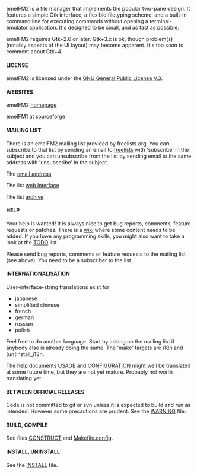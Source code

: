 emelFM2 is a file manager that implements the popular two-pane design. It features a simple Gtk interface, a flexible filetyping scheme, and a built-in command line for executing commands without opening a terminal-emulator application. It's designed to be small, and as fast as possible.

emelFM2 requires Gtk+2.6 or later. Gtk+3.x is ok, though problem(s) (notably aspects of the UI layout) may become apparent. It's too soon to comment about Gtk+4.
#### LICENSE
emelFM2 is licensed under the [GNU General Public License V.3](./docs/GPL).
#### WEBSITES
emelFM2 [homepage](http://www.emelfm2.net)

emelFM1 at [sourceforge](http://emelFM.sourceforge.net)
#### MAILING LIST
There is an emelFM2 mailing list provided by freelists.org. You can subscribe to that list by sending an email to [freelists](mailto:emelfm2-request@freelists.org) with 'subscribe' in the subject and you can unsubscribe from the list by sending email to the same address with 'unsubscribe' in the subject.

The [email address](mailto:emelfm2@freelists.org)

The list [web interface](http://www.freelists.org/cgi-bin/list.fcgi?list_id=emelfm2)

The list [archive](http://www.freelists.org/archives/emelfm2)
#### HELP
Your help is wanted! It is always nice to get bug reports, comments, feature requests or patches. There is a [wiki](http://emelfm2.net/wiki/UserGuide) where some content needs to be added. If you have any programming skills, you might also want to take a look at the [TODO](./docs/TODO) list.

Please send bug reports, comments or feature requests to the mailing list (see above). You need to be a subscriber to the list.
#### INTERNATIONALISATION
User-interface-string translations exist for
 * japanese
 * simplified chinese
 * french
 * german
 * russian
 * polish

Feel free to do another language. Start by asking on the mailing list if anybody else is already doing the same. The 'make' targets are i18n and [un]install_i18n.

The help documents [USAGE](./docs/USAGE) and [CONFIGURATION](./docs/CONFIGURATION) might well be translated at some future time, but they are not yet mature. Probably not worth translating yet.
#### BETWEEN OFFICIAL RELEASES
Code is not committed to git or svn unless it is expected to build and run as intended. However some precautions are prudent. See the [WARNING](./docs/WARNING) file.
#### BUILD, COMPILE
See files [CONSTRUCT](./docs/CONSTRUCT) and [Makefile.config](./Makefile.config).
#### INSTALL, UNINSTALL
See the [INSTALL](./docs/INSTALL) file.
